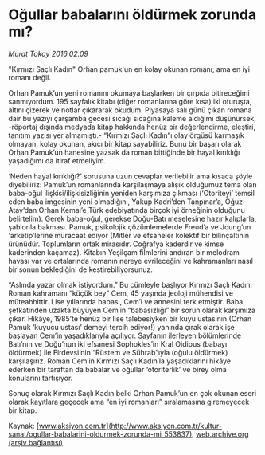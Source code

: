 # Oğullar babalarını öldürmek zorunda mı?

*Murat Tokay 2016.02.09*

<div class="pNewsDetailMainContent ctx_content" itemprop="articleBody">
 <p>
  "Kırmızı Saçlı Kadın" Orhan pamuk'un en kolay okunan romanı; ama en iyi romanı değil.
 </p>
 <p>
  Orhan Pamuk’un yeni romanını okumaya başlarken bir çırpıda bitireceğimi sanmıyordum. 195 sayfalık kitabı (diğer romanlarına göre kısa) iki oturuşta, altını çizerek ve notlar çıkararak okudum. Piyasaya salı günü çıkan romana dair bu yazıyı çarşamba gecesi sıcağı sıcağına kaleme aldığımı düşünürsek, -röportaj dışında medyada kitap hakkında henüz bir değerlendirme, eleştiri, tanıtım yazısı yer almamıştı.- “Kırmızı Saçlı Kadın”ı olay örgüsü karmaşık olmayan, kolay okunan, akıcı bir kitap sayabiliriz. Bunu bir başarı olarak Orhan Pamuk’un hanesine yazsak da roman bittiğinde bir hayal kırıklığı yaşadığımı da itiraf etmeliyim.
 </p>
 <p>
  ‘Neden hayal kırıklığı?’ sorusuna uzun cevaplar verilebilir ama kısaca şöyle diyebiliriz: Pamuk’un romanlarında karşılaşmaya alışık olduğumuz tema olan baba-oğul ilişkisi/ilişkisizliğinin yeniden karşımıza çıkması (‘Otoriteyi’ temsil eden baba imgesinin yeni olmadığını, Yakup Kadri’den Tanpınar’a, Oğuz Atay’dan Orhan Kemal’e Türk edebiyatında birçok iyi örneğinin olduğunu belirtelim). Gerek baba-oğul, gerekse Doğu-Batı meselesine hazır kalıplarla, şablonla bakması. Pamuk, psikolojik çözümlemelerde Freud’a ve Joung’un ‘arketip’lerine müracaat ediyor (Mitler ve efsaneler kolektif bir bilinçaltının ürünüdür. Toplumların ortak mirasıdır. Coğrafya kaderdir ve kimse kaderinden kaçamaz). Kitabın Yeşilçam filmlerini andıran bir melodram havası var ve ortalarında romanın nereye evrileceğini ve kahramanları nasıl bir sonun beklediğini de kestirebiliyorsunuz.
 </p>
 <p>
  “Aslında yazar olmak istiyordum.” Bu cümleyle başlıyor Kırmızı Saçlı Kadın. Roman kahramanı “küçük bey” Cem, 45 yaşında jeoloji mühendisi ve müteahhittir. Lise yıllarında babası, Cem’i ve annesini terk etmiştir. Baba şefkatinden uzakta büyüyen Cem’in “babasızlığı” bir sorun olarak karşımıza çıkar. Hikâye, 1985’te henüz bir lise talebesiyken bir kuyu ustasının (Orhan Pamuk ‘kuyucu ustası’ demeyi tercih ediyor!) yanında çırak olarak işe başlayan Cem’in yaşadıklarıyla açılıyor. Sayfanın ilerleyen bölümlerinde Batı’nın ve Doğu’nun iki efsanesi Sophokles’in Kral Oidipus (babayı öldürmek) ile Firdevsi’nin “Rüstem ve Sührab”ıyla (oğulu öldürmek) karşılaşırız. Roman Cem’in Kırmızı Saçlı Kadın’la yaşadıklarını hikâye ederken bir taraftan da babalar ve oğullar ‘otoriterlik’ ve birey olma konularını tartışıyor.
 </p>
 <p>
  Sonuç olarak Kırmızı Saçlı Kadın belki Orhan Pamuk’un en çok okunan eseri olarak kayıtlara geçecek ama “en iyi romanları” sıralamasına giremeyecek bir kitap.
 </p>
</div>


Kaynak: [www.aksiyon.com.tr](http://www.aksiyon.com.tr/kultur-sanat/ogullar-babalarini-oldurmek-zorunda-mi_553837), [web.archive.org (arşiv bağlantısı)](http://web.archive.org/web/20160210110838/http://www.aksiyon.com.tr/kultur-sanat/ogullar-babalarini-oldurmek-zorunda-mi_553837)
